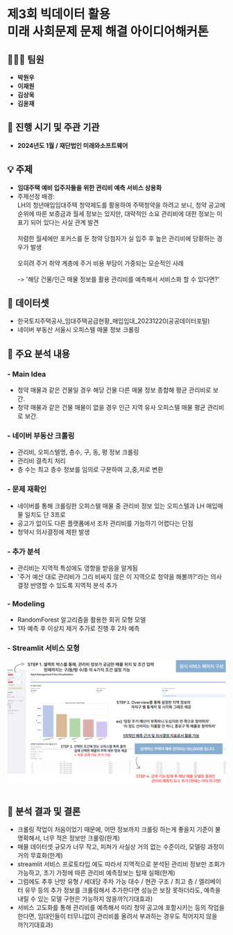 #  **제3회 빅데이터 활용<br/>미래 사회문제 문제 해결 아이디어해커톤**

## 🧑‍🤝‍🧑 **팀원**
- **박원우**
- **이재원**
- **김상욱**
- **김윤재**

## 📅 **진행 시기 및 주관 기관**
- **2024년도 1월 / 재단법인 미래와소프트웨어**

## 💡 **주제**
- **임대주택 예비 입주자들을 위한 관리비 예측 서비스 상용화**
- 주제선정 배경:<br/>
  LH의 청년매입임대주택 청약제도를 활용하여 주택청약을 하려고 보니, 청약 공고에 순위에 따른 보증금과 월세 정보는 있지만, 대략적인 소요 관리비에 대한 정보는 미표기 되어 있다는 사실 관계 발견<br/><br/>
  저렴한 월세에만 포커스를 둔 청약 당첨자가 실 입주 후 높은 관리비에 당황하는 경우가 발생<br/><br/>
  오히려 주거 취약 계층에 주거 비용 부담이 가중되는 모순적인 사례<br/><br/>
  -> '해당 건물/인근 매물 정보를 활용 관리비를 예측해서 서비스화 할 수 있다면?'

##  📌 **데이터셋**
- 한국토지주택공사_임대주택공급현황_매입입대_20231220(공공데이터포털)
- 네이버 부동산 서울시 오피스텔 매물 정보 크롤링
  
## 📌 **주요 분석 내용**

### - **Main Idea**
- 청약 매물과 같은 건물일 경우 해당 건물 다른 매물 정보 종합해 평균 관리비로 보간.
- 청약 매물과 같은 건물 매물이 없을 경우 인근 지역 유사 오피스텔 매물 평균 관리비로 보간.
  
### - **네이버 부동산 크롤링**
- 관리비, 오피스텔명, 층수, 구, 동, 평 정보 크롤링
- 관리비 결측치 처리
- 층 수는 최고 층수 정보를 임의로 구분하여 고,중,저로 변환

### - **문제 재확인**
- 네이버를 통해 크롤링한 오피스텔 매물 중 관리비 정보 있는 오피스텔과 LH 매입매물 일치도 단 3프로
- 공고가 없이도 다른 플랫폼에서 조차 관리비를 가늠하기 어렵다는 단점
- 청약시 의사결정에 제한 발생

### - **추가 분석**
- 관리비는 지역적 특성에도 영향을 받음을 알게됨
- '주거 예산 대로 관리비가 그리 비싸지 않은 이 지역으로 청약을 해볼까?'라는 의사결정 반영할 수 있도록 지역적 분석 추가

### - **Modeling**
- RandomForest 알고리즘을 활용한 회귀 모형 모델
- 1차 예측 후 이상치 제거 추가로 진행 후 2차 예측

### - **Streamlit 서비스 모형**
<img src="interface.png" alt="스트림릿" width="600"/>

<br/>

<br/>

## 📝 **분석 결과 및 결론**
- 크롤링 작업이 처음이었기 때문에, 어떤 정보까지 크롤링 하는게 좋을지 기준이 불명확해서, 너무 적은 정보만 크롤링(한계)
- 매물 데이터셋 규모가 너무 작고, 피쳐가 사실상 거의 없는 수준이라, 모델링 과정이 거의 무효화(한계)
- streamlit 서비스 프로토타입 에도 따라서 지역적으로 분석된 관리비 정보만 조회가 가능하고, 초기 가정에 따른 관리비 예측정보는 탑재 실패(한계)
- 그럼에도 추후 난방 유형 / 세대당 주차 가능 대수 / 현관 구조 / 최고 층 / 엘리베이터 유무 등의 추가 정보를 크롤링해서 추가한다면 성능은 보장 못하더라도, 예측을 내릴 수 있는 모델 구현은 가능하지 않을까?(기대효과)
- 서비스 고도화를 통해 관리비를 예측해서 미리 청약 공고에 포함시키는 등의 작업을 한다면, 임대인들이 터무니없이 관리비를 올려서 부과하는 경우도 적어지지 않을까?(기대효과)
